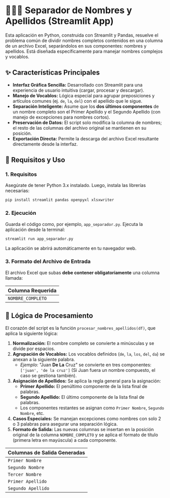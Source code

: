 # 👨‍👩‍👧 Separador de Nombres y Apellidos (Streamlit App)

Esta aplicación en Python, construida con Streamlit y Pandas, resuelve el problema común de dividir nombres completos contenidos en una columna de un archivo Excel, separándolos en sus componentes: nombres y apellidos. Está diseñada específicamente para manejar nombres complejos y vocablos.

## ✨ Características Principales

  * **Interfaz Gráfica Sencilla:** Desarrollado con Streamlit para una experiencia de usuario intuitiva (cargar, procesar y descargar).
  * **Manejo de Vocablos:** Lógica especial para agrupar preposiciones y artículos comunes (ej. `de`, `la`, `del`) con el apellido que le sigue.
  * **Separación Inteligente:** Asume que los **dos últimos componentes** de un nombre completo son el Primer Apellido y el Segundo Apellido (con manejo de excepciones para nombres cortos).
  * **Preservación de Datos:** El script solo modifica la columna de nombres; el resto de las columnas del archivo original se mantienen en su posición.
  * **Exportación Directa:** Permite la descarga del archivo Excel resultante directamente desde la interfaz.

## 🚀 Requisitos y Uso

### 1\. Requisitos

Asegúrate de tener Python 3.x instalado. Luego, instala las librerías necesarias:

```bash
pip install streamlit pandas openpyxl xlsxwriter
```

### 2\. Ejecución

Guarda el código como, por ejemplo, `app_separador.py`. Ejecuta la aplicación desde la terminal:

```bash
streamlit run app_separador.py
```

La aplicación se abrirá automáticamente en tu navegador web.

### 3\. Formato del Archivo de Entrada

El archivo Excel que subas **debe contener obligatoriamente** una columna llamada:

| Columna Requerida |
| :--- |
| `NOMBRE_COMPLETO` |

## 📐 Lógica de Procesamiento

El corazón del script es la función `procesar_nombres_apellidos(df)`, que aplica la siguiente lógica:

1.  **Normalización:** El nombre completo se convierte a minúsculas y se divide por espacios.
2.  **Agrupación de Vocablos:** Los vocablos definidos (`de`, `la`, `los`, `del`, `da`) se anexan a la siguiente palabra.
      * *Ejemplo:* "Juan **De La** Cruz" se convierte en tres componentes: `['juan', 'de la cruz']` (Si Juan fuera un nombre compuesto, el caso se gestiona también).
3.  **Asignación de Apellidos:** Se aplica la regla general para la asignación:
      * **Primer Apellido:** El penúltimo componente de la lista final de palabras.
      * **Segundo Apellido:** El último componente de la lista final de palabras.
      * Los componentes restantes se asignan como `Primer Nombre`, `Segundo Nombre`, etc.
4.  **Casos Especiales:** Se manejan excepciones como nombres con solo 2 o 3 palabras para asegurar una separación lógica.
5.  **Formato de Salida:** Las nuevas columnas se insertan en la posición original de la columna `NOMBRE_COMPLETO` y se aplica el formato de título (primera letra en mayúscula) a cada componente.

| Columnas de Salida Generadas |
| :--- |
| `Primer Nombre` |
| `Segundo Nombre` |
| `Tercer Nombre` |
| `Primer Apellido` |
| `Segundo Apellido` |
